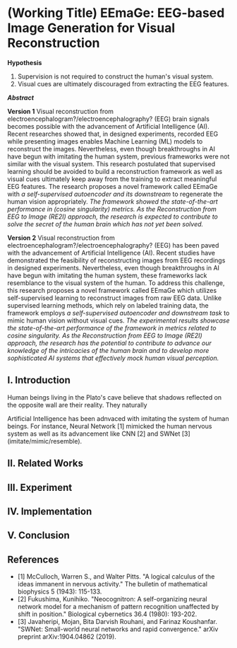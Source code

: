 # (Working Title) EEmaGe: EEG-based Image Generation for Visual Reconstruction

**Hypothesis**

1) Supervision is not required to construct the human's visual system.
2) Visual cues are ultimately discouraged from extracting the EEG features.

***Abstract***

**Version 1**
Visual reconstruction from electroencephalogram?/electroencephalography? (EEG) brain signals becomes possible with the advancement of Artificial Intelligence (AI). Recent researches showed that, in designed experiments, recorded EEG while presenting images enables Machine Learning (ML) models to reconstruct the images. Nevertheless, even though breakthroughs in AI have begun with imitating the human system, previous frameworks were not similar with the visual system. This research postulated that supervised learning should be avoided to build a reconstruction framework as well as visual cues ultimately keep away from the training to extract meaningful EEG features. The research proposes a novel framework called EEmaGe with *a self-supervised autoencoder and its downstream* to regenerate the human vision appropriately. *The framework showed the state-of-the-art performance in (cosine singularity) metrics. As the Reconstruction from EEG to Image (RE2I) approach, the research is expected to contribute to solve the secret of the human brain which has not yet been solved.*

**Version 2**
Visual reconstruction from electroencephalogram?/electroencephalography? (EEG) has been paved with the advancement of Artificial Intelligence (AI). Recent studies have demonstrated the feasibility of reconstructing images from EEG recordings in designed experiments. Nevertheless, even though breakthroughs in AI have begun with imitating the human system, these frameworks lack resemblance to the visual system of the human. To address this challenge, this research proposes a novel framework called EEmaGe which utilizes self-supervised learning to reconstruct images from raw EEG data. Unlike supervised learning methods, which rely on labeled training data, the framework employs *a self-supervised autoencoder and downstream task* to mimic human vision without visual cues. *The experimental results showcase the state-of-the-art performance of the framework in metrics related to cosine singularity.
As the Reconstruction from EEG to Image (RE2I) approach, the research has the potential to contribute to advance our knowledge of the intricacies of the human brain and to develop more sophisticated AI systems that effectively mock human visual perception.*

## I. Introduction

Human beings living in the Plato's cave believe that shadows reflected on the opposite wall are their reality. They naturally

Artificial Intelligence has been adnvaced with imitating the system of human beings. For instance, Neural Network [1] mimicked the human nervous system as well as its advancement like CNN [2] and SWNet [3] (imitate/mimic/resemble).

## II. Related Works

## III. Experiment

## IV. Implementation

## V. Conclusion

## References

* [1] McCulloch, Warren S., and Walter Pitts. "A logical calculus of the ideas immanent in nervous activity." The bulletin of mathematical biophysics 5 (1943): 115-133.
* [2] Fukushima, Kunihiko. "Neocognitron: A self-organizing neural network model for a mechanism of pattern recognition unaffected by shift in position." Biological cybernetics 36.4 (1980): 193-202.
* [3] Javaheripi, Mojan, Bita Darvish Rouhani, and Farinaz Koushanfar. "SWNet: Small-world neural networks and rapid convergence." arXiv preprint arXiv:1904.04862 (2019).
